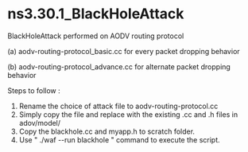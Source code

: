 # ns3.30.1_BlackHoleAttack

BlackHoleAttack performed on AODV routing protocol


(a) aodv-routing-protocol_basic.cc for every packet dropping behavior

(b) aodv-routing-protocol_advance.cc for alternate packet dropping behavior

Steps to follow :

1. Rename the choice of attack file to  aodv-routing-protocol.cc 
2. Simply copy the file and replace with the existing .cc and .h files in adov/model/
2. Copy the blackhole.cc and myapp.h to scratch folder.
3. Use " ./waf --run blackhole " command to execute the script.
